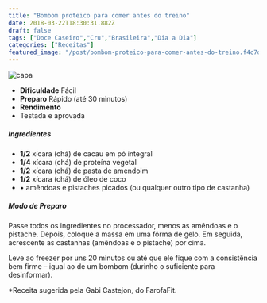 ```yaml
---
title: "Bombom proteico para comer antes do treino"
date: 2018-03-22T18:30:31.882Z
draft: false
tags: ["Doce Caseiro","Cru","Brasileira","Dia a Dia"]
categories: ["Receitas"]
featured_image: "/post/bombom-proteico-para-comer-antes-do-treino.f4c7dc99.jpg"
---
```


![capa](/post/bombom-proteico-para-comer-antes-do-treino.f4c7dc99.jpg)

*   **Dificuldade** Fácil
*   **Preparo** Rápido (até 30 minutos)
*   **Rendimento**
*   Testada e aprovada
    

##### Ingredientes

*   **1/2** xícara (chá) de cacau em pó integral
*   **1/4** xícara (chá) de proteína vegetal
*   **1/2** xícara (chá) de pasta de amendoim
*   **1/2** xícara (chá) de óleo de coco
*   • amêndoas e pistaches picados (ou qualquer outro tipo de castanha)

##### Modo de Preparo

Passe todos os ingredientes no processador, menos as amêndoas e o pistache. Depois, coloque a massa em uma fôrma de gelo. Em seguida, acrescente as castanhas (amêndoas e o pistache) por cima.

Leve ao freezer por uns 20 minutos ou até que ele fique com a consistência bem firme – igual ao de um bombom (durinho o suficiente para desinformar).

*Receita sugerida pela Gabi Castejon, do FarofaFit.
